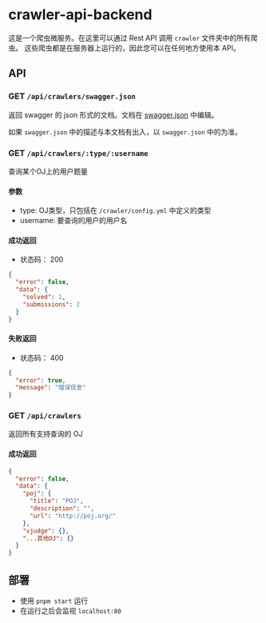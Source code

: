 crawler-api-backend
===

这是一个爬虫微服务。在这里可以通过 Rest API 调用 `crawler` 文件夹中的所有爬虫。
这些爬虫都是在服务器上运行的，因此您可以在任何地方使用本 API。

## API

### GET `/api/crawlers/swagger.json`

返回 swagger 的 json 形式的文档。文档在 [swagger.json](./swagger.json) 中编辑。

如果 `swagger.json` 中的描述与本文档有出入，以 `swagger.json` 中的为准。

### GET `/api/crawlers/:type/:username`

查询某个OJ上的用户题量

#### 参数
- type: OJ类型，只包括在 `/crawler/config.yml` 中定义的类型
- username: 要查询的用户的用户名

#### 成功返回

- 状态码： 200

```json
{
  "error": false,
  "data": {
    "solved": 1,
    "submissions": 2
  }
}
```

#### 失败返回

- 状态码： 400

```json
{
  "error": true,
  "message": "错误信息"
}
```

### GET `/api/crawlers`

返回所有支持查询的 OJ

#### 成功返回
```json
{
  "error": false,
  "data": {
    "poj": {
      "title": "POJ",
      "description": "",
      "url": "http://poj.org/"
    },
    "vjudge": {},
    "...其他OJ": {}
  }
}
```

## 部署

- 使用 `pnpm start` 运行
- 在运行之后会监视 `localhost:80`
